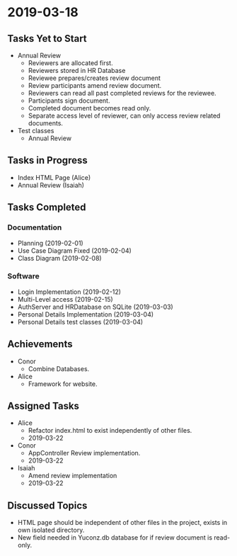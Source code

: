 # 2019-03-18

## Tasks Yet to Start

* Annual Review
    * Reviewers are allocated first.
    * Reviewers stored in HR Database
    * Reviewee prepares/creates review document
    * Review participants amend review document.
    * Reviewers can read all past completed reviews for the reviewee. 
    * Participants sign document. 
    * Completed document becomes read only. 
    * Separate access level of reviewer, can only access review related documents. 
* Test classes
    * Annual Review

## Tasks in Progress

* Index HTML Page (Alice)
* Annual Review (Isaiah)

## Tasks Completed
### Documentation
* Planning (2019-02-01)
* Use Case Diagram Fixed (2019-02-04)
* Class Diagram (2019-02-08)

### Software
* Login Implementation (2019-02-12)
* Multi-Level access (2019-02-15)
* AuthServer and HRDatabase on SQLite (2019-03-03)
* Personal Details Implementation (2019-03-04)
* Personal Details test classes (2019-03-04)

## Achievements

* Conor
    * Combine Databases.
* Alice
    * Framework for website. 
    
## Assigned Tasks

* Alice
    * Refactor index.html to exist independently of other files. 
    * 2019-03-22
* Conor
    * AppController Review implementation. 
    * 2019-03-22
* Isaiah
    * Amend review implementation
    * 2019-03-22

## Discussed Topics
* HTML page should be independent of other files in the project, exists in own isolated directory. 
* New field needed in Yuconz.db database for if review document is read-only. 